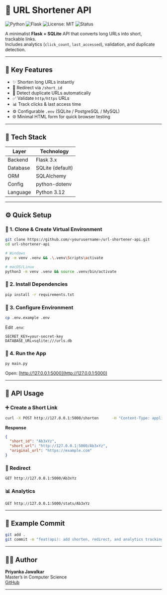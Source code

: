 # 🔗 URL Shortener API  
![Python](https://img.shields.io/badge/Python-3.12-blue?logo=python)
![Flask](https://img.shields.io/badge/Flask-3.x-lightgrey?logo=flask)
![License: MIT](https://img.shields.io/badge/License-MIT-green.svg)
![Status](https://img.shields.io/badge/Status-Stable-success)

A minimalist **Flask + SQLite** API that converts long URLs into short, trackable links.  
Includes analytics (`click_count`, `last_accessed`), validation, and duplicate detection.

---

## 🚀 Key Features
- ✨ Shorten long URLs instantly  
- 🔁 Redirect via `/short_id`  
- 🧠 Detect duplicate URLs automatically  
- ✅ Validate `http/https` URLs  
- 📊 Track clicks & last access time  
- ⚙️ Configurable `.env` (SQLite / PostgreSQL / MySQL)  
- 🌐 Minimal HTML form for quick browser testing  

---

## 🧩 Tech Stack
| Layer | Technology |
|-------|-------------|
| Backend | Flask 3.x |
| Database | SQLite (default) |
| ORM | SQLAlchemy |
| Config | python-dotenv |
| Language | Python 3.12 |

---

## ⚙️ Quick Setup

### 🔹 1. Clone & Create Virtual Environment
```bash
git clone https://github.com/<yourusername>/url-shortener-api.git
cd url-shortener-api

# Windows
py -m venv .venv && .\.venv\Scripts\activate

# macOS/Linux
python3 -m venv .venv && source .venv/bin/activate
```

### 🔹 2. Install Dependencies
```bash
pip install -r requirements.txt
```

### 🔹 3. Configure Environment
```bash
cp .env.example .env
```

Edit `.env`:
```
SECRET_KEY=your-secret-key
DATABASE_URL=sqlite:///urls.db
```

### 🔹 4. Run the App
```bash
py main.py
```

Open: [http://127.0.0.1:5000](http://127.0.0.1:5000)

---

## 🧪 API Usage

### ➕ Create a Short Link
```bash
curl -X POST http://127.0.0.1:5000/shorten      -H "Content-Type: application/json"      -d '{"url":"https://example.com"}'
```

**Response**
```json
{
  "short_id": "Ab3xYz",
  "short_url": "http://127.0.0.1:5000/Ab3xYz",
  "original_url": "https://example.com"
}
```

### 🔁 Redirect
```
GET http://127.0.0.1:5000/Ab3xYz
```

### 📊 Analytics
```
GET http://127.0.0.1:5000/stats/Ab3xYz
```

---

## 🧾 Example Commit
```bash
git add .
git commit -m "feat(api): add shorten, redirect, and analytics tracking"
```

---

## 👩‍💻 Author

**Priyanka Jawalkar**  
Master’s in Computer Science  
[GitHub](https://github.com/PriyaJ31)

---


